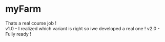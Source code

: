 # myFarm
Thats a real course job !            
v1.0 - I realized which variant is right so iwe developed a real one !
v2.0 - Fully ready !

